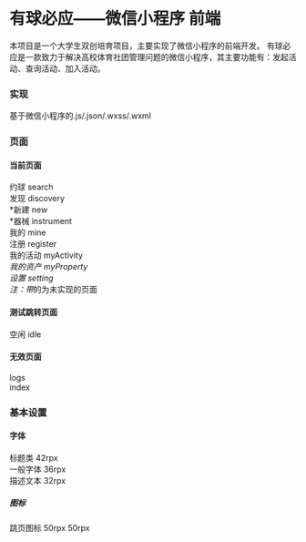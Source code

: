 # 有球必应——微信小程序 前端
  本项目是一个大学生双创培育项目，主要实现了微信小程序的前端开发。
  有球必应是一款致力于解决高校体育社团管理问题的微信小程序，其主要功能有：发起活动、查询活动、加入活动。
  
### 实现
  基于微信小程序的.js/.json/.wxss/.wxml

### 页面
#### 当前页面
约球 search  
发现 discovery  
*新建 new  
*器械 instrument  
我的 mine  
注册 register  
我的活动 myActivity  
*我的资产 myProperty  
设置 setting  
注：带*的为未实现的页面
#### 测试跳转页面
空闲 idle
#### 无效页面
logs  
index

### 基本设置
#### 字体
标题类 42rpx  
一般字体 36rpx  
描述文本 32rpx
##### 图标
跳页图标 50rpx 50rpx
